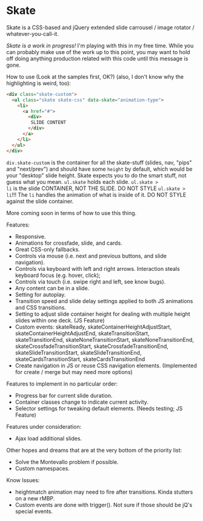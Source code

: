 Skate
=====

Skate is a CSS-based and jQuery extended slide carrousel / image rotator / whatever-you-call-it.

*Skate is a work in progress!* I'm playing with this in my free time.  While you can probably make use of the work up to this point, you may want to hold off doing anything production related with this code until this message is gone.

How to use (Look at the samples first, OK?) (also, I don't know why the highlighting is weird, too):

```html
<div class="skate-custom">
  <ul class="skate skate-css" data-skate="animation-type">
    <li>
      <a href="#">
        <div>
         SLIDE CONTENT
        </div>
      </a>
    </li>
  </ul>
</div>
```

<code>div.skate-custom</code> is the container for all the skate-stuff (slides, nav, "pips" and "next/prev") and should have some <code>height</code> by default, which would be your "desktop" slide height.  Skate expects you to do the smart stuff, not guess what you mean.  <code>ul.skate</code> holds each slide.  <code>ul.skate > li</code> is the slide CONTAINER, NOT THE SLIDE.  DO NOT STYLE <code>ul.skate > li</code>!!!  The <code>li</code> handles the animation of what is inside of it.  DO NOT STYLE against the slide container.  

More coming soon in terms of how to use this thing.

Features:
* Responsive.
* Animations for crossfade, slide, and cards.
* Great CSS-only fallbacks.
* Controls via mouse (i.e. next and previous buttons, and slide navigation).
* Controls via keyboard with left and right arrows. Interaction steals keyboard focus (e.g. hover, click);
* Controls via touch (i.e. swipe right and left, see know bugs).
* Any content can be in a slide.
* Setting for autoplay.
* Transition speed and slide delay settings applied to both JS animations and CSS transitions.
* Setting to adjust slide container height for dealing with multiple height slides within one deck. (JS Feature)
* Custom events: skateReady, skateContainerHeightAdjustStart, skateContainerHeightAdjustEnd, skateTransitionStart, skateTransitionEnd, skateNoneTransitionStart, skateNoneTransitionEnd, skateCrossfadeTransitionStart, skateCrossfadeTransitionEnd, skateSlideTransitionStart, skateSlideTransitionEnd, skateCardsTransitionStart, skateCardsTransitionEnd
* Create navigation in JS or reuse CSS navigation elements. (Implemented for create / merge but may need more options)

Features to implement in no particular order:
* Progress bar for current slide duration.
* Container classes change to indicate current activity.
* Selector settings for tweaking default elements. (Needs testing; JS Feature)

Features under consideration:
* Ajax load additional slides.

Other hopes and dreams that are at the very bottom of the priority list:
* Solve the Montevallo problem if possible.
* Custom namespaces.

Know Issues:
* heightmatch animation may need to fire after transitions.  Kinda stutters on a new rMBP.
* Custom events are done with trigger().  Not sure if those should be jQ's special events.
